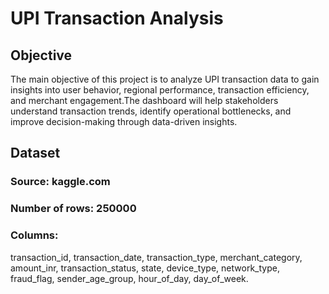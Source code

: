 # UPI Transaction Analysis

## Objective
The main objective of this project is to analyze UPI transaction data to gain insights into user behavior, regional performance, transaction efficiency, and merchant engagement.The dashboard will help stakeholders understand transaction trends, identify operational bottlenecks, and improve decision-making through data-driven insights.

## Dataset
### Source: kaggle.com
### Number of rows: 250000
### Columns:
transaction_id, transaction_date, transaction_type, merchant_category, amount_inr, transaction_status, state, device_type, network_type, fraud_flag, sender_age_group, hour_of_day, day_of_week.
